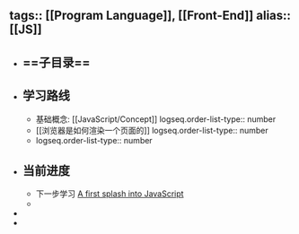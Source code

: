 tags:: [[Program Language]], [[Front-End]]
alias:: [[JS]]
---

- ==子目录==
	-
- ## 学习路线
	- 基础概念: [[JavaScript/Concept]]
	  logseq.order-list-type:: number
	- [[浏览器是如何渲染一个页面的]]
	  logseq.order-list-type:: number
	- logseq.order-list-type:: number
- ## 当前进度
	- 下一步学习 [A first splash into JavaScript](https://developer.mozilla.org/en-US/docs/Learn/JavaScript/First_steps/A_first_splash)
	-
-
-